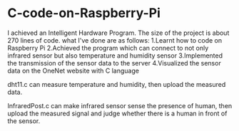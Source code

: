 # C-code-on-Raspberry-Pi
I achieved an Intelligent Hardware Program. The size of the project is about 270 lines of code. 
what I've done are as follows:
1.Learnt how to code on Raspberry Pi
2.Achieved the program which can connect to not only infrared sensor but also temperature and humidity sensor
3.Implemented the transmission of the sensor data to the server
4.Visualized the sensor data on the OneNet website with C language

dht11.c can measure temperature and humidity, then upload the measured data.

InfraredPost.c can make infrared sensor sense the presence of human, then upload the measured signal and judge whether there is a human in front of the sensor.
 

